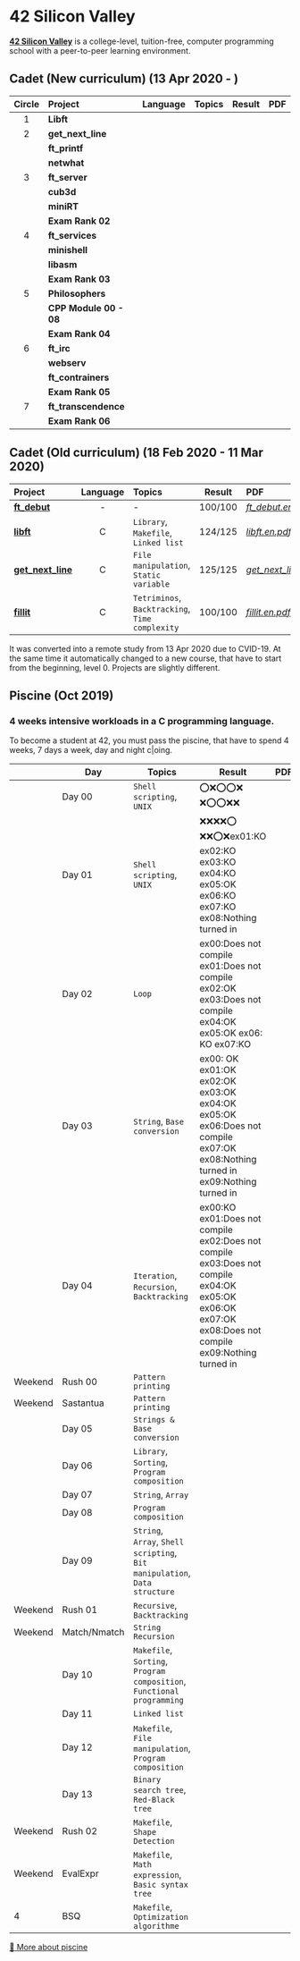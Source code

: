 # 42 Silicon Valley

**[42 Silicon Valley]** is a college-level, tuition-free, computer programming school with a peer-to-peer learning environment.

[42 Silicon Valley]: https://www.42.us.org

## Cadet (New curriculum) (13 Apr 2020 - )

|Circle|Project|Language|Topics|Result|PDF|
|:-:|:-|:-:|:-|:-:|:-|
|1|**Libft**|||||
|2|**get_next_line**|||||
||**ft_printf**|||||
||**netwhat**|||||
|3|**ft_server**|||||
||**cub3d**|||||
||**miniRT**|||||
||**Exam Rank 02**|||||
|4|**ft_services**|||||
||**minishell**|||||
||**libasm**|||||
||**Exam Rank 03**|||||
|5|**Philosophers**|||||
||**CPP Module 00 - 08**|||||
||**Exam Rank 04**|||||
|6|**ft_irc**|||||
||**webserv**|||||
||**ft_contrainers**|||||
||**Exam Rank 05**|||||
|7|**ft_transcendence**|||||
||**Exam Rank 06**|||||

## Cadet (Old curriculum) (18 Feb 2020 - 11 Mar 2020)

|Project|Language|Topics|Result|PDF|
|:-|:-:|:-|:-:|:-|
|[**ft_debut**]|-|-|100/100|[*ft_debut.en.pdf*]|
|[**libft**]|C|`Library`, `Makefile`, `Linked list`|124/125|[*libft.en.pdf*]|
|[**get_next_line**]|C|`File manipulation`, `Static variable`|125/125|[*get_next_line.en.pdf*]|
|[**fillit**]|C|`Tetriminos`, `Backtracking`, `Time complexity`|100/100|[*fillit.en.pdf*]|

[**ft_debut**]: https://github.com/lisy0123/42/tree/master/Cadet_old/ft_debut
[**libft**]: https://github.com/lisy0123/42/tree/master/Cadet_old/libft
[**get_next_line**]: https://github.com/lisy0123/42/tree/master/Cadet_old/get_next_line
[**fillit**]: https://github.com/lisy0123/42/tree/master/Cadet_old/fillit

[*ft_debut.en.pdf*]: https://github.com/lisy0123/42/blob/master/Cadet_old/PDF/ft_debut.en.pdf
[*libft.en.pdf*]: https://github.com/lisy0123/42/blob/master/Cadet_old/PDF/libft.en.pdf
[*get_next_line.en.pdf*]: https://github.com/lisy0123/42/blob/master/Cadet_old/PDF/get_next_line.en.pdf
[*fillit.en.pdf*]: https://github.com/lisy0123/42/blob/master/Cadet_old/PDF/fillit.en.pdf

It was converted into a remote study from 13 Apr 2020 due to CVID-19.
At the same time it automatically changed to a new course, that have to start from the beginning, level 0. 
Projects are slightly different.

## Piscine (Oct 2019)

### 4 weeks intensive workloads in a C programming language. 
To become a student at 42, you must pass the piscine, that have to spend 4 weeks, 7 days a week, day and night c|oing. 

||Day|Topics|Result|PDF|
|-|-|-|-|-|
||Day 00|`Shell scripting`, `UNIX`|:o::x::o::o::x: :x::o::o::x::x:||
||Day 01|`Shell scripting`, `UNIX`|:x::x::x::x::o: :x::x::o::x:ex01:KO ex02:KO ex03:KO ex04:KO ex05:OK ex06:KO ex07:KO ex08:Nothing turned in||
||Day 02|`Loop`|ex00:Does not compile ex01:Does not compile ex02:OK ex03:Does not compile ex04:OK ex05:OK ex06: KO ex07:KO||
||Day 03|`String`, `Base conversion`|ex00: OK ex01:OK ex02:OK ex03:OK ex04:OK ex05:OK ex06:Does not compile ex07:OK ex08:Nothing turned in ex09:Nothing turned in||
||Day 04|`Iteration`, `Recursion`, `Backtracking`|ex00:KO ex01:Does not compile ex02:Does not compile ex03:Does not compile ex04:OK ex05:OK ex06:OK ex07:OK ex08:Does not compile ex09:Nothing turned in||
|Weekend|Rush 00|`Pattern printing`|||
|Weekend|Sastantua|`Pattern printing`|||
||Day 05|`Strings & Base conversion`|||
||Day 06|`Library`, `Sorting`, `Program composition`|||
||Day 07|`String`, `Array`|||
||Day 08|`Program composition`|||
||Day 09|`String`, `Array`, `Shell scripting`, `Bit manipulation`, `Data structure`|||
|Weekend|Rush 01|`Recursive`, `Backtracking`|||
|Weekend|Match/Nmatch|`String Recursion`|||
||Day 10|`Makefile`, `Sorting`, `Program composition`, `Functional programming`|||
||Day 11|`Linked list`|||
||Day 12|`Makefile`, `File manipulation`, `Program composition`|||
||Day 13|`Binary search tree`, `Red-Black tree`|||
|Weekend|Rush 02|`Makefile`, `Shape Detection`|||
|Weekend|EvalExpr|`Makefile`, `Math expression`, `Basic syntax tree`|||
|4|BSQ|`Makefile`, `Optimization algorithme`|||

[:book: More about piscine](https://www.42.us.org/program/piscine)
<!--stackedit_data:
eyJoaXN0b3J5IjpbLTE5MzAyMDcyMzIsMjEyOTk2ODY3LC0xOT
U3NTQ4Njk4LC0xMTk1ODE3OTU0LC02NjA1ODY1NjksMTE3NzM3
NTMzNiwxMjIwOTM5NDksLTk3NjcyODU3OV19
-->